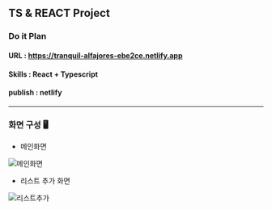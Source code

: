 ## TS & REACT Project

### Do it Plan

#### URL : https://tranquil-alfajores-ebe2ce.netlify.app
#### Skills : React + Typescript
#### publish : netlify

---

### 화면 구성  🖥

- 메인화면<br/>

![메인화면](https://user-images.githubusercontent.com/63918911/168627810-bb51a7eb-a7e6-41a0-a6d6-8a32525f00c1.png)

- 리스트 추가 화면<br/>

![리스트추가](https://user-images.githubusercontent.com/63918911/168628638-9e17454c-810c-49f7-bf88-5c951f1d5295.png)
